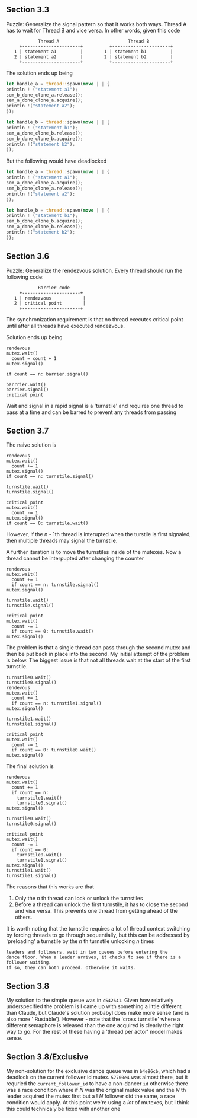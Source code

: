 ## Section 3.3

Puzzle: Generalize the signal pattern so that it works both ways. Thread A has
to wait for Thread B and vice versa. In other words, given this code

```text
            Thread A                          Thread B
     +----------------------+          +----------------------+
   1 | statement a1         |        1 | statement b1         |
   2 | statement a2         |        2 | statement b2         |
     +----------------------+          +----------------------+
```

The solution ends up being

```rust
let handle_a = thread::spawn(move | | {
println ! ("statement a1");
sem_b_done_clone_a.release();
sem_a_done_clone_a.acquire();
println !("statement a2");
});

let handle_b = thread::spawn(move | | {
println ! ("statement b1");
sem_a_done_clone_b.release();
sem_b_done_clone_b.acquire();
println !("statement b2");
});
```

But the following would have deadlocked

```rust
let handle_a = thread::spawn(move | | {
println ! ("statement a1");
sem_a_done_clone_a.acquire();
sem_b_done_clone_a.release();
println !("statement a2");
});

let handle_b = thread::spawn(move | | {
println ! ("statement b1");
sem_b_done_clone_b.acquire();
sem_a_done_clone_b.release();
println !("statement b2");
});
```

## Section 3.6

Puzzle: Generalize the rendezvous solution. Every thread should run the
following code:

```text
            Barrier code
     +----------------------+
   1 | rendezvous            |
   2 | critical point        |
     +----------------------+
```

The synchronization requirement is that no thread executes critical point
until after all threads have executed rendezvous.

Solution ends up being

```text
rendevous
mutex.wait()
  count = count + 1
mutex.signal()

if count == n: barrier.signal()

barrrier.wait()
barrier.signal()
critical point
```

Wait and signal in a rapid signal is a 'turnstile' and requires one thread to pass at a time and can be barred to
prevent any threads from passing

## Section 3.7

The naive solution is

```text
rendevous
mutex.wait()
  count += 1
mutex.signal()
if count == n: turnstile.signal()

turnstile.wait()
turnstile.signal()

critical point
mutex.wait()
  count -= 1
mutex.signal()
if count == 0: turnstile.wait()
```

However, if the _n_ - 1th thread is interupted when the turstile is first signaled, then multiple threads may signal the
turnstile.

A further iteration is to move the turnstiles inside of the mutexes. Now a thread cannot be interpupted after changing
the counter

```text
rendevous
mutex.wait()
  count += 1
  if count == n: turnstile.signal()
mutex.signal()

turnstile.wait()
turnstile.signal()

critical point
mutex.wait()
  count -= 1
  if count == 0: turnstile.wait()
mutex.signal()
```

The problem is that a single thread can pass through the second mutex and then be put back in place into the second. My
initial attempt of the problem is below. The biggest issue is that not all threads wait at the start of the first
turnstile.

```
turnstile0.wait()
turnstile0.signal()
rendevous
mutex.wait()
  count += 1
  if count == n: turnstile1.signal()
mutex.signal()

turnstile1.wait()
turnstile1.signal()

critical point
mutex.wait()
  count -= 1
  if count == 0: turnstile0.wait()
mutex.signal()
```

The final solution is

```
rendevous
mutex.wait()
  count += 1
  if count == n:
    turnstile1.wait()
    turnstile0.signal()
mutex.signal()

turnstile0.wait()
turnstile0.signal()

critical point
mutex.wait()
  count -= 1
  if count == 0:
    turnstile0.wait()
    turnstile1.signal()
mutex.signal()
turnstile1.wait()
turnstile1.signal()
```

The reasons that this works are that

1) Only the _n_ th thread can lock or unlock the turnstiles
2) Before a thread can unlock the first turnstile, it has to close the second and vise versa. This prevents one thread
   from getting ahead of the others.

It is worth noting that the turnstile requires a lot of thread context switching by forcing threads to go through
sequentially, but this can be addressed by 'preloading' a turnstile by the _n_ th turnstile unlocking _n_ times

```
leaders and followers, wait in two queues before entering the
dance floor. When a leader arrives, it checks to see if there is a follower waiting.
If so, they can both proceed. Otherwise it waits.
```

## Section 3.8

My solution to the simple queue was in `c542641`. Given how relatively underspecified the problem is I came up with
something a little different than Claude, but Claude's solution probabyl does make more sense (and is also more '
Rustable'). However - note that the 'cross turnstile' where a different semaphore is released than the one acquired is
clearly the right way to go. For the rest of these having a 'thread per actor' model makes sense.

## Section 3.8/Exclusive

My non-solution for the exclusive dance queue was in `b4e86cb`, which had a deadlock on the current follower id mutex.
`57700e4` was almost there, but it requried the `current_follower_id` to have a non-dancer `id` otherwise there was
a race condition where if _N_ was the original mutex value and the _N_ th leader acquired the mutex first but a ! 
_N_ follower did the same, a race condition would apply. At this point we're using a _lot_ of mutexes, but I think 
this could technicaly be fixed with another one